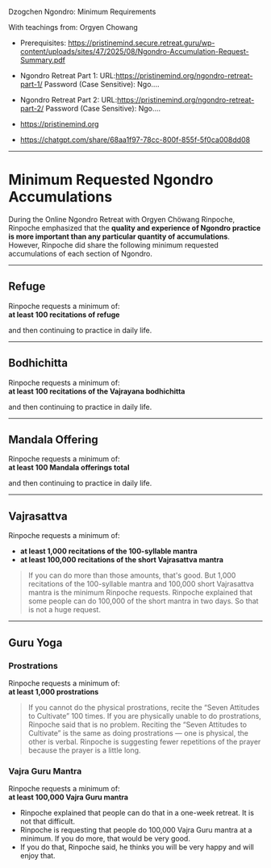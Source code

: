 Dzogchen Ngondro: Minimum Requirements 

With teachings from: Orgyen Chowang

* Prerequisites: https://pristinemind.secure.retreat.guru/wp-content/uploads/sites/47/2025/08/Ngondro-Accumulation-Request-Summary.pdf

* Ngondro Retreat Part 1: URL:https://pristinemind.org/ngondro-retreat-part-1/
Password (Case Sensitive): Ngo....

* Ngondro Retreat Part 2: URL:https://pristinemind.org/ngondro-retreat-part-2/
Password (Case Sensitive): Ngo....

* https://pristinemind.org

* https://chatgpt.com/share/68aa1f97-78cc-800f-855f-5f0ca008dd08



---

# Minimum Requested Ngondro Accumulations

During the Online Ngondro Retreat with Orgyen Chöwang Rinpoche, Rinpoche emphasized that the **quality and experience of Ngondro practice is more important than any particular quantity of accumulations**. However, Rinpoche did share the following minimum requested accumulations of each section of Ngondro.

---

## Refuge

Rinpoche requests a minimum of:  
**at least 100 recitations of refuge**  

and then continuing to practice in daily life.

---

## Bodhichitta

Rinpoche requests a minimum of:  
**at least 100 recitations of the Vajrayana bodhichitta**  

and then continuing to practice in daily life.

---

## Mandala Offering

Rinpoche requests a minimum of:  
**at least 100 Mandala offerings total**  

and then continuing to practice in daily life.

---

## Vajrasattva

Rinpoche requests a minimum of:  
- **at least 1,000 recitations of the 100-syllable mantra**  
- **at least 100,000 recitations of the short Vajrasattva mantra**  

> If you can do more than those amounts, that's good. But 1,000 recitations of the 100-syllable mantra and 100,000 short Vajrasattva mantra is the minimum Rinpoche requests. Rinpoche explained that some people can do 100,000 of the short mantra in two days. So that is not a huge request.

---

## Guru Yoga

### Prostrations

Rinpoche requests a minimum of:  
**at least 1,000 prostrations**  

> If you cannot do the physical prostrations, recite the “Seven Attitudes to Cultivate” 100 times. If you are physically unable to do prostrations, Rinpoche said that is no problem. Reciting the “Seven Attitudes to Cultivate” is the same as doing prostrations — one is physical, the other is verbal. Rinpoche is suggesting fewer repetitions of the prayer because the prayer is a little long.

### Vajra Guru Mantra

Rinpoche requests a minimum of:  
**at least 100,000 Vajra Guru mantra**  

- Rinpoche explained that people can do that in a one-week retreat. It is not that difficult.  
- Rinpoche is requesting that people do 100,000 Vajra Guru mantra at a minimum. If you do more, that would be very good.  
- If you do that, Rinpoche said, he thinks you will be very happy and will enjoy that.
